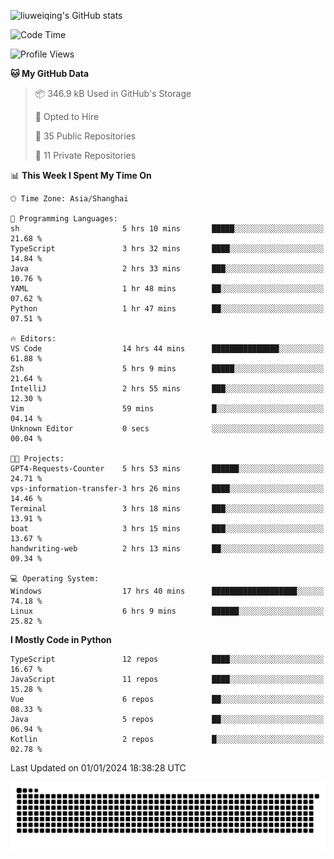 ![liuweiqing's GitHub stats](https://github-readme-stats.vercel.app/api?username=14790897&show_icons=true&locale=cn&include_all_commits=true&count_private=true)

<!--START_SECTION:waka-->
![Code Time](http://img.shields.io/badge/Code%20Time-596%20hrs%2024%20mins-blue)

![Profile Views](http://img.shields.io/badge/Profile%20Views-29-blue)

**🐱 My GitHub Data** 

> 📦 346.9 kB Used in GitHub's Storage 
 > 
> 💼 Opted to Hire
 > 
> 📜 35 Public Repositories 
 > 
> 🔑 11 Private Repositories 
 > 
📊 **This Week I Spent My Time On** 

```text
🕑︎ Time Zone: Asia/Shanghai

💬 Programming Languages: 
sh                       5 hrs 10 mins       █████░░░░░░░░░░░░░░░░░░░░   21.68 % 
TypeScript               3 hrs 32 mins       ████░░░░░░░░░░░░░░░░░░░░░   14.84 % 
Java                     2 hrs 33 mins       ███░░░░░░░░░░░░░░░░░░░░░░   10.76 % 
YAML                     1 hr 48 mins        ██░░░░░░░░░░░░░░░░░░░░░░░   07.62 % 
Python                   1 hr 47 mins        ██░░░░░░░░░░░░░░░░░░░░░░░   07.51 % 

🔥 Editors: 
VS Code                  14 hrs 44 mins      ███████████████░░░░░░░░░░   61.88 % 
Zsh                      5 hrs 9 mins        █████░░░░░░░░░░░░░░░░░░░░   21.64 % 
IntelliJ                 2 hrs 55 mins       ███░░░░░░░░░░░░░░░░░░░░░░   12.30 % 
Vim                      59 mins             █░░░░░░░░░░░░░░░░░░░░░░░░   04.14 % 
Unknown Editor           0 secs              ░░░░░░░░░░░░░░░░░░░░░░░░░   00.04 % 

🐱‍💻 Projects: 
GPT4-Requests-Counter    5 hrs 53 mins       ██████░░░░░░░░░░░░░░░░░░░   24.71 % 
vps-information-transfer-3 hrs 26 mins       ████░░░░░░░░░░░░░░░░░░░░░   14.46 % 
Terminal                 3 hrs 18 mins       ███░░░░░░░░░░░░░░░░░░░░░░   13.91 % 
boat                     3 hrs 15 mins       ███░░░░░░░░░░░░░░░░░░░░░░   13.67 % 
handwriting-web          2 hrs 13 mins       ██░░░░░░░░░░░░░░░░░░░░░░░   09.34 % 

💻 Operating System: 
Windows                  17 hrs 40 mins      ███████████████████░░░░░░   74.18 % 
Linux                    6 hrs 9 mins        ██████░░░░░░░░░░░░░░░░░░░   25.82 % 
```

**I Mostly Code in Python** 

```text
TypeScript               12 repos            ████░░░░░░░░░░░░░░░░░░░░░   16.67 % 
JavaScript               11 repos            ████░░░░░░░░░░░░░░░░░░░░░   15.28 % 
Vue                      6 repos             ██░░░░░░░░░░░░░░░░░░░░░░░   08.33 % 
Java                     5 repos             ██░░░░░░░░░░░░░░░░░░░░░░░   06.94 % 
Kotlin                   2 repos             █░░░░░░░░░░░░░░░░░░░░░░░░   02.78 % 
```




 Last Updated on 01/01/2024 18:38:28 UTC
<!--END_SECTION:waka-->

<picture>
  <source media="(prefers-color-scheme: dark)" srcset="https://raw.githubusercontent.com/14790897/14790897/output/github-contribution-grid-snake-dark.svg" />
  <source media="(prefers-color-scheme: light)" srcset="https://raw.githubusercontent.com/14790897/14790897/output/github-contribution-grid-snake.svg" />
  <img alt="github-snake" src="https://raw.githubusercontent.com/14790897/14790897/output/github-contribution-grid-snake.svg" />
</picture>
